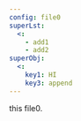 ```yaml
---
config: file0
superLst:
  <:
    - add1
    - add2
superObj:
  <:
    key1: HI
    key3: append
---
```


this file0.